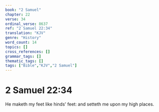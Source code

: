 ```yaml
---
book: "2 Samuel"
chapter: 22
verse: 34
ordinal_verse: 8637
ref: "2 Samuel 22:34"
translation: "KJV"
genre: "History"
word_count: 14
topics: []
cross_references: []
grammar_tags: []
thematic_tags: []
tags: ["Bible","KJV","2 Samuel"]
---
```


# 2 Samuel 22:34

He maketh my feet like hinds' feet: and setteth me upon my high places.

